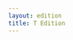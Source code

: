 ```yaml
---
layout: edition
title: T Edition
---
```

<head>
<script src="../../assets/js/CETEI.js"></script>
<link rel="stylesheet" href="../assets/css/CETEIcean.css">
</head>
<div id: "tei-wrapper">
<script>
      var CETEIcean = new CETEI();
      CETEIcean.getHTML5('/editions/t.xml', function(data) {
        document.getElementById("TEI").innerHTML = "";
        document.getElementById("TEI").appendChild(data);
        CETEIcean.addStyle(document, data);
      });
      // Alternatively, use then()
      // (new CETEI).getHTML5('testTEI.xml').then(function(data){
      //   document.getElementById("TEI").appendChild(data);
      // });
</script>
</div>
